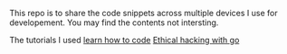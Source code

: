 This repo is to share the code snippets across multiple devices I use for developement.
You may find the contents not intersting.


The tutorials I used
[learn how to code](https://www.udemy.com/course/learn-how-to-code/)
[Ethical hacking with go](https://www.udemy.com/course/golang-hacking/)
